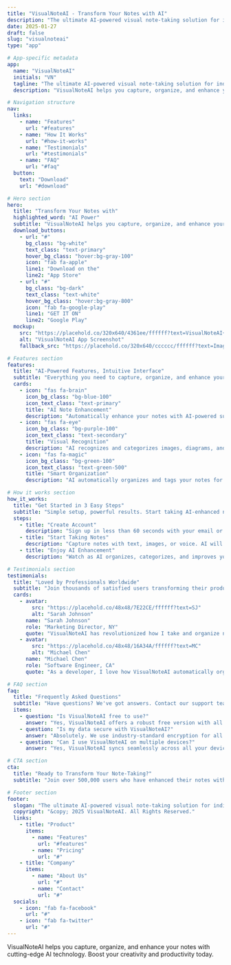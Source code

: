 ```yaml
---
title: "VisualNoteAI - Transform Your Notes with AI"
description: "The ultimate AI-powered visual note-taking solution for individuals and teams."
date: 2025-01-27
draft: false
slug: "visualnoteai"
type: "app"

# App-specific metadata
app:
  name: "VisualNoteAI"
  initials: "VN"
  tagline: "The ultimate AI-powered visual note-taking solution for individuals and teams."
  description: "VisualNoteAI helps you capture, organize, and enhance your notes with cutting-edge AI technology. Boost your creativity and productivity today."

# Navigation structure
nav:
  links:
    - name: "Features"
      url: "#features"
    - name: "How It Works"
      url: "#how-it-works"
    - name: "Testimonials"
      url: "#testimonials"
    - name: "FAQ"
      url: "#faq"
  button:
    text: "Download"
    url: "#download"

# Hero section
hero:
  title: "Transform Your Notes with"
  highlighted_word: "AI Power"
  subtitle: "VisualNoteAI helps you capture, organize, and enhance your notes with cutting-edge AI technology. Boost your creativity and productivity today."
  download_buttons:
    - url: "#"
      bg_class: "bg-white"
      text_class: "text-primary"
      hover_bg_class: "hover:bg-gray-100"
      icon: "fab fa-apple"
      line1: "Download on the"
      line2: "App Store"
    - url: "#"
      bg_class: "bg-dark"
      text_class: "text-white"
      hover_bg_class: "hover:bg-gray-800"
      icon: "fab fa-google-play"
      line1: "GET IT ON"
      line2: "Google Play"
  mockup:
    src: "https://placehold.co/320x640/4361ee/ffffff?text=VisualNoteAI+App"
    alt: "VisualNoteAI App Screenshot"
    fallback_src: "https://placehold.co/320x640/cccccc/ffffff?text=Image+Not+Found"

# Features section
features:
  title: "AI-Powered Features, Intuitive Interface"
  subtitle: "Everything you need to capture, organize, and enhance your notes with AI."
  cards:
    - icon: "fas fa-brain"
      icon_bg_class: "bg-blue-100"
      icon_text_class: "text-primary"
      title: "AI Note Enhancement"
      description: "Automatically enhance your notes with AI-powered suggestions and improvements."
    - icon: "fas fa-eye"
      icon_bg_class: "bg-purple-100"
      icon_text_class: "text-secondary"
      title: "Visual Recognition"
      description: "AI recognizes and categorizes images, diagrams, and handwritten text in your notes."
    - icon: "fas fa-magic"
      icon_bg_class: "bg-green-100"
      icon_text_class: "text-green-500"
      title: "Smart Organization"
      description: "AI automatically organizes and tags your notes for easy discovery and retrieval."

# How it works section
how_it_works:
  title: "Get Started in 3 Easy Steps"
  subtitle: "Simple setup, powerful results. Start taking AI-enhanced notes in minutes."
  steps:
    - title: "Create Account"
      description: "Sign up in less than 60 seconds with your email or social accounts."
    - title: "Start Taking Notes"
      description: "Capture notes with text, images, or voice. AI will enhance them automatically."
    - title: "Enjoy AI Enhancement"
      description: "Watch as AI organizes, categorizes, and improves your notes for better productivity."

# Testimonials section
testimonials:
  title: "Loved by Professionals Worldwide"
  subtitle: "Join thousands of satisfied users transforming their productivity."
  cards:
    - avatar:
        src: "https://placehold.co/48x48/7E22CE/ffffff?text=SJ"
        alt: "Sarah Johnson"
      name: "Sarah Johnson"
      role: "Marketing Director, NY"
      quote: "VisualNoteAI has revolutionized how I take and organize notes. The AI enhancement features are absolutely game-changing!"
    - avatar:
        src: "https://placehold.co/48x48/16A34A/ffffff?text=MC"
        alt: "Michael Chen"
      name: "Michael Chen"
      role: "Software Engineer, CA"
      quote: "As a developer, I love how VisualNoteAI automatically organizes my technical notes and diagrams with AI recognition."

# FAQ section
faq:
  title: "Frequently Asked Questions"
  subtitle: "Have questions? We've got answers. Contact our support team if you need more help."
  items:
    - question: "Is VisualNoteAI free to use?"
      answer: "Yes, VisualNoteAI offers a robust free version with all essential AI features. We also offer premium plans with advanced AI capabilities."
    - question: "Is my data secure with VisualNoteAI?"
      answer: "Absolutely. We use industry-standard encryption for all data in transit and at rest. Your notes are private and secure."
    - question: "Can I use VisualNoteAI on multiple devices?"
      answer: "Yes, VisualNoteAI syncs seamlessly across all your devices, including a web app that works on any browser."

# CTA section
cta:
  title: "Ready to Transform Your Note-Taking?"
  subtitle: "Join over 500,000 users who have enhanced their notes with VisualNoteAI. Download now and get started in minutes."

# Footer section
footer:
  slogan: "The ultimate AI-powered visual note-taking solution for individuals and teams."
  copyright: "&copy; 2025 VisualNoteAI. All Rights Reserved."
  links:
    - title: "Product"
      items:
        - name: "Features"
          url: "#features"
        - name: "Pricing"
          url: "#"
    - title: "Company"
      items:
        - name: "About Us"
          url: "#"
        - name: "Contact"
          url: "#"
  socials:
    - icon: "fab fa-facebook"
      url: "#"
    - icon: "fab fa-twitter"
      url: "#"
---
```


VisualNoteAI helps you capture, organize, and enhance your notes with cutting-edge AI technology. Boost your creativity and productivity today.